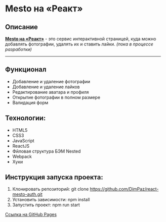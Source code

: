 # **Mesto на «Реакт»**

## Описание

[**Mesto на «Реакт»**](https://dimpaz.github.io/mesto/index.html) - это сервис интерактивной страницей, куда можно добавлять фотографии, удалять их и ставить лайки. _(пока в процессе разработки)_

---

## Функционал

- Добавление и удаление фотографии
- Добавление и удаление лайков
- Редактирование аватара и профиля
- Открытие фотографии в полном размере
- Валидация форм

## Технологии:

- HTML5
- CSS3
- JavaScript
- ReactJS
- Фйловая структура БЭМ Nested
- Webpack
- Хуки

## Инструкция запуска проекта:

1. Клонировать репозиторий: git clone https://github.com/DimPaz/react-mesto-auth.git
2. Установить зависимости: npm install
3. Запустить проект: npm run start

[Ссылка на GitHub Pages](https://dimpaz.github.io/react-mesto-auth/)
